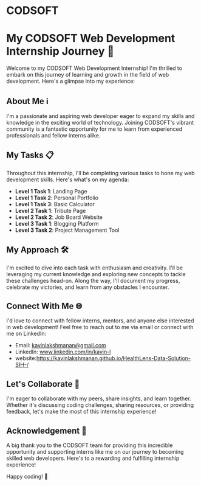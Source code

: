 # CODSOFT
# My CODSOFT Web Development Internship Journey 🚀

Welcome to my CODSOFT Web Development Internship! I'm thrilled to embark on this journey of learning and growth in the field of web development. Here's a glimpse into my experience:

## About Me ℹ️

I'm a passionate and aspiring web developer eager to expand my skills and knowledge in the exciting world of technology. Joining CODSOFT's vibrant community is a fantastic opportunity for me to learn from experienced professionals and fellow interns alike.

## My Tasks 📋

Throughout this internship, I'll be completing various tasks to hone my web development skills. Here's what's on my agenda:

- **Level 1 Task 1**: Landing Page
- **Level 1 Task 2**: Personal Portfolio
- **Level 1 Task 3**: Basic Calculator
- **Level 2 Task 1**: Tribute Page
- **Level 2 Task 2**: Job Board Website
- **Level 3 Task 1**: Blogging Platform
- **Level 3 Task 2**: Project Management Tool

## My Approach 🛠️

I'm excited to dive into each task with enthusiasm and creativity. I'll be leveraging my current knowledge and exploring new concepts to tackle these challenges head-on. Along the way, I'll document my progress, celebrate my victories, and learn from any obstacles I encounter.

## Connect With Me 🌐

I'd love to connect with fellow interns, mentors, and anyone else interested in web development! Feel free to reach out to me via email or connect with me on LinkedIn:

- Email: kavinlakshmanan@gmail.com
- LinkedIn: www.linkedin.com/in/kavin-l
- website:https://kavinlakshmanan.github.io/HealthLens-Data-Solution-SIH-/

## Let's Collaborate 🤝

I'm eager to collaborate with my peers, share insights, and learn together. Whether it's discussing coding challenges, sharing resources, or providing feedback, let's make the most of this internship experience!

## Acknowledgement 🙏

A big thank you to the CODSOFT team for providing this incredible opportunity and supporting interns like me on our journey to becoming skilled web developers. Here's to a rewarding and fulfilling internship experience!

Happy coding! 🚀

